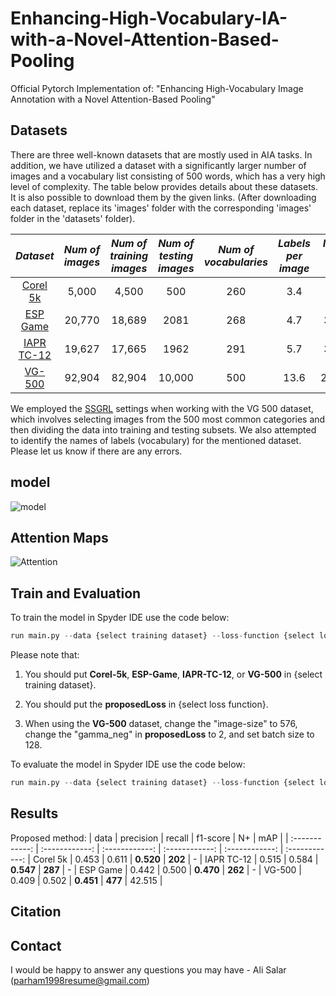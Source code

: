 # Enhancing-High-Vocabulary-IA-with-a-Novel-Attention-Based-Pooling
Official Pytorch Implementation of: "Enhancing High-Vocabulary Image Annotation with a Novel Attention-Based Pooling"

## Datasets
There are three well-known datasets that are mostly used in AIA tasks. In addition, we have utilized a dataset with a significantly larger number of images and a vocabulary list consisting of 500 words, which has a very high level of complexity. The table below provides details about these datasets. It is also possible to download them by the given links. (After downloading each dataset, replace its 'images' folder with the corresponding 'images' folder in the 'datasets' folder).

| *Dataset* | *Num of images* | *Num of training images* | *Num of testing images*  | *Num of vocabularies*  | *Labels per image*  | *Image per label* |
| :------------: | :-------------: | :-------------: | :-------------: | :------------: | :-------------: | :-------------: |
| [Corel 5k](https://www.kaggle.com/datasets/parhamsalar/corel5k) | 5,000 | 4,500 | 500 | 260 | 3.4 | 58.6 |
| [ESP Game](https://www.kaggle.com/datasets/parhamsalar/espgame) | 20,770 | 18,689 | 2081 | 268 | 4.7 | 362.7 |
| [IAPR TC-12](https://www.kaggle.com/datasets/parhamsalar/iaprtc12) | 19,627 | 17,665 | 1962 | 291 | 5.7 | 347.7 |
| [VG-500](https://visualgenome.org/) | 92,904 | 82,904 | 10,000 | 500 | 13.6 | 2256.6 |

We employed the [SSGRL](https://github.com/HCPLab-SYSU/SSGRL) settings when working with the VG 500 dataset, which involves selecting images from the 500 most common categories and then dividing the data into training and testing subsets. We also attempted to identify the names of labels (vocabulary) for the mentioned dataset. Please let us know if there are any errors.

## model
![model](https://user-images.githubusercontent.com/85555218/230767368-82d92d2b-9374-4198-bd98-f548ce1bc788.jpg)

## Attention Maps
![Attention](https://github.com/parham1998/Enhancing-High-Vocabulary-IA-with-a-Novel-Attention-Based-Pooling/assets/85555218/44d24fe9-886d-4f65-bcf3-4175b55c8f0c)

## Train and Evaluation
To train the model in Spyder IDE use the code below:
```python
run main.py --data {select training dataset} --loss-function {select loss function}
```
Please note that:
1) You should put **Corel-5k**, **ESP-Game**, **IAPR-TC-12**, or **VG-500** in {select training dataset}.

2) You should put the **proposedLoss** in {select loss function}.

3) When using the **VG-500** dataset, change the "image-size" to 576, change the "gamma_neg" in **proposedLoss** to 2, and set batch size to 128.

To evaluate the model in Spyder IDE use the code below:
```python
run main.py --data {select training dataset} --loss-function {select loss function} --evaluate
```

## Results
Proposed method:
| data | precision | recall | f1-score | N+ | mAP |
| :------------: | :------------: | :------------: | :------------: | :------------: | :------------: |
Corel 5k | 0.453 | 0.611 | **0.520** | **202** | - |
IAPR TC-12 | 0.515 | 0.584 | **0.547** | **287** | - |
ESP Game | 0.442 | 0.500 | **0.470** | **262** | - |
VG-500 | 0.409 | 0.502 | **0.451** | **477** | 42.515 |

## Citation

## Contact
I would be happy to answer any questions you may have - Ali Salar (parham1998resume@gmail.com)

